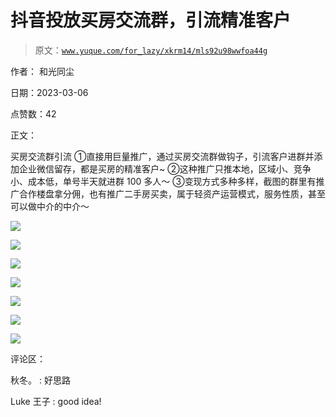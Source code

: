 # 抖音投放买房交流群，引流精准客户

> 原文：[`www.yuque.com/for_lazy/xkrm14/mls92u98wwfoa44g`](https://www.yuque.com/for_lazy/xkrm14/mls92u98wwfoa44g)



作者： 和光同尘 

日期：2023-03-06 

点赞数：42 

正文： 

买房交流群引流 ①直接用巨量推广，通过买房交流群做钩子，引流客户进群并添加企业微信留存，都是买房的精准客户~ ②这种推广只推本地，区域小、竞争小、成本低，单号半天就进群 100 多人～ ③变现方式多种多样，截图的群里有推广合作楼盘拿分佣，也有推广二手房买卖，属于轻资产运营模式，服务性质，甚至可以做中介的中介～ 

![](img/d4c7440fdb50b4cb14697787bf7391c8.png) 

![](img/839f10011a159a4c1c68c67afcc2fae6.png) 

![](img/6ba182836ad48beef182981531aa6c44.png)  

![](img/6379f088b1a04ca18960ff4d3d1f01f9.png) 

![](img/74e51b0e9e088d1c73c1a7d941a4bf4c.png) 

![](img/4ee19c76870c765f56a89a1e435b20f1.png) 

![](img/7a897254bef2b04177d352cb3ea72cd3.png) 

评论区： 

秋冬。 : 好思路 

Luke 王子 : good idea! 

